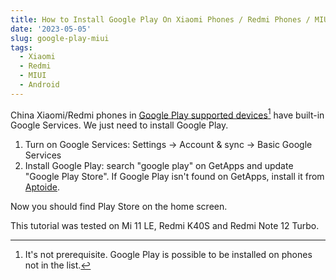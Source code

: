 ```yaml
---
title: How to Install Google Play On Xiaomi Phones / Redmi Phones / MIUI China
date: '2023-05-05'
slug: google-play-miui
tags:
  - Xiaomi
  - Redmi
  - MIUI
  - Android
---
```


China Xiaomi/Redmi phones in [Google Play supported devices](https://support.google.com/googleplay/answer/1727131)[^devices] have built-in Google Services. We just need to install Google Play.

[^devices]: It's not prerequisite. Google Play is possible to be installed on phones not in the list.

1. Turn on Google Services: Settings -> Account & sync -> Basic Google Services
1. Install Google Play: search "google play" on GetApps and update "Google Play Store". If Google Play isn't found on GetApps, install it from [Aptoide](https://en.aptoide.com/).

Now you should find Play Store on the home screen.

This tutorial was tested on Mi 11 LE, Redmi K40S and Redmi Note 12 Turbo.

<!--
P.S. In my first attempt, I found no Google Play on GetApps and installed it from Aptoide. However, I find it on GetApps now. This is weird.
-->
